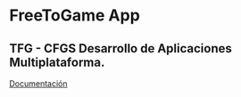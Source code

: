 # FreeToGame App
## TFG - CFGS Desarrollo de Aplicaciones Multiplataforma.

[Documentación](https://github.com/RubenMolinaG/FreeToGame-App/blob/main/Documentacion/DocumentacionTFG_RubenMolina.pdf)
